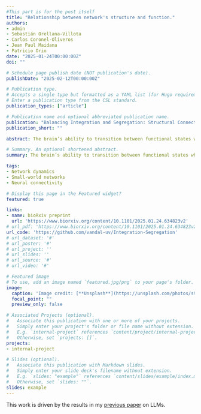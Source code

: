 ```yaml
---
#This part is for the post itself
title: "Relationship between network's structure and function."
authors:
- admin
- Sebastián Orellana-Villota
- Carlos Coronel-Oliveros
- Jean Paul Maidana
- Patricio Orio
date: "2025-01-24T00:00:00Z"
doi: ""

# Schedule page publish date (NOT publication's date).
publishDate: "2025-02-12T00:00:00Z"

# Publication type.
# Accepts a single type but formatted as a YAML list (for Hugo requirements).
# Enter a publication type from the CSL standard.
publication_types: ["article"]

# Publication name and optional abbreviated publication name.
publication: "Balancing Integration and Segregation: Structural Connectivity as a Driver of Brain Network Dynamics"
publication_short: ""

abstract: The brain’s ability to transition between functional states while maintaining both flexibility and stability is shaped by its structural connectivity. Understanding the relationship between brain structure and neural dynamics is a central challenge in neuroscience. Prior studies link neural dynamics to local noisy activity and mesoscale coupling mechanisms, but causal links at the whole-brain scale remain elusive. This study investigates how the balance between integration and segregation in brain networks influences their dynamical properties, focusing on multistability (switching between stable states) and metastability (transient stability over time). We analyzed a spectrum of network models, from highly segregated to highly integrated, using structural metrics like modularity, efficiency, and small-worldness. Simulating neural activity with a neural mass model and analyzing Functional Connectivity Dynamics (FCD), we found that segregated networks sustain dynamic synchronization patterns, while small-world networks, which balance local clustering and global efficiency, exhibit the richest dynamical behavior. Networks with intermediate small-worldness (ω) values showed peak dynamical richness, measured by variance in FCD and metastability. Using Mutual Information (MI), we quantified the structure-dynamics relationship, revealing that modularity is the strongest predictor of network dynamics, as modular architectures support transitions between dynamical states. These findings underscore the importance of the small-world architecture in brain networks, where the balance between local specialization and global integration fosters the dynamic complexity necessary for cognitive functions. By emphasizing the role of modularity, this study enhances understanding of how structural features shape neural dynamics and offers insights into disruptions linked to neurological disorders.

# Summary. An optional shortened abstract.
summary: The brain’s ability to transition between functional states while maintaining both flexibility and stability is shaped by its structural connectivity. Understanding the relationship between brain structure and neural dynamics is a central challenge in neuroscience. This study investigates how the balance between integration and segregation in brain networks influences their dynamical properties, focusing on multistability (switching between stable states) and metastability (transient stability over time). 

tags:
- Network dynamics
- Small-world networks 
- Neural connectivity

# Display this page in the Featured widget?
featured: true

links:
- name: bioRxiv preprint
  url: 'https://www.biorxiv.org/content/10.1101/2025.01.24.634823v2'
# url_pdf: 'https://www.biorxiv.org/content/10.1101/2025.01.24.634823v2.full.pdf'
url_code: 'https://github.com/vandal-uv/Integration-Segregation'
# url_dataset: '#'
# url_poster: '#'
# url_project: ''
# url_slides: ''
# url_source: '#'
# url_video: '#'

# Featured image
# To use, add an image named `featured.jpg/png` to your page's folder. 
image:
  caption: 'Image credit: [**Unsplash**](https://unsplash.com/photos/s9CC2SKySJM)'
  focal_point: ""
  preview_only: false

# Associated Projects (optional).
#   Associate this publication with one or more of your projects.
#   Simply enter your project's folder or file name without extension.
#   E.g. `internal-project` references `content/project/internal-project/index.md`.
#   Otherwise, set `projects: []`.
projects:
- internal-project

# Slides (optional).
#   Associate this publication with Markdown slides.
#   Simply enter your slide deck's filename without extension.
#   E.g. `slides: "example"` references `content/slides/example/index.md`.
#   Otherwise, set `slides: ""`.
slides: example
---
```


This work is driven by the results in my [previous paper](/publication/conference-paper/) on LLMs.

